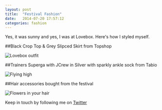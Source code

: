 ```yaml
---
layout: post
title:  "Festival Fashion"
date:   2014-07-20 17:57:12
categories: fashion
---
```


Yes, it was sunny and yes, I was at Lovebox.
Here's how I styled myself.

##Black Crop Top & Grey Slipced Skirt from Topshop

![Lovebox outfit](https://raw.githubusercontent.com/raphaelleheaf/nevercinderella/gh-pages/_assets/lovebox_outfit.jpg)

##Trainers Superga with JCrew in Silver with sparkly ankle sock from Tabio

![Flying high](https://raw.githubusercontent.com/raphaelleheaf/nevercinderella/gh-pages/_assets/shoes.jpg)

##Hair accessories bought from the festival

![Flowers in your hair](https://raw.githubusercontent.com/raphaelleheaf/nevercinderella/gh-pages/_assets/flowers_in_your_hair.jpg)




Keep in touch by following me on [Twitter](https://twitter.com/cinderellanever) 


